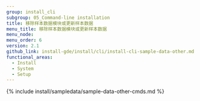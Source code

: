 ```yaml
---
group: install_cli
subgroup: 05_Command-line installation
title: 移除样本数据模块或更新样本数据
menu_title: 移除样本数据模块或更新样本数据
menu_node:
menu_order: 6
version: 2.1
github_link: install-gde/install/cli/install-cli-sample-data-other.md
functional_areas:
  - Install
  - System
  - Setup
---
```


{% include install/sampledata/sample-data-other-cmds.md %}

